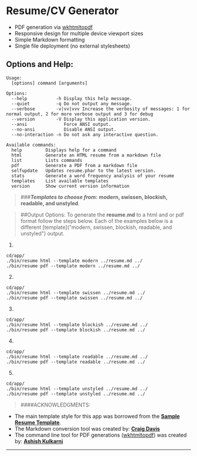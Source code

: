 # Resume/CV Generator

- PDF generation via [wkhtmltopdf](https://github.com/pdfkit/pdfkit/wiki/Installing-WKHTMLTOPDF)
- Responsive design for multiple device viewport sizes
- Simple Markdown formatting
- Single file deployment (no external stylesheets)


## **Options and Help:**
```
Usage:
  [options] command [arguments]

Options:
  --help           -h Display this help message.
  --quiet          -q Do not output any message.
  --verbose        -v|vv|vvv Increase the verbosity of messages: 1 for normal output, 2 for more verbose output and 3 for debug
  --version        -V Display this application version.
  --ansi              Force ANSI output.
  --no-ansi           Disable ANSI output.
  --no-interaction -n Do not ask any interactive question.

Available commands:
  help         Displays help for a command
  html         Generate an HTML resume from a markdown file
  list         Lists commands
  pdf          Generate a PDF from a markdown file
  selfupdate   Updates resume.phar to the latest version.
  stats        Generate a word frequency analysis of your resume
  templates    List available templates
  version      Show current version information
```
> ###_**Templates to choose from:**_
**modern, swissen, blockish, readable, and unstyled**.

> ##Output Options:
To generate the **resume.md** to a html and or pdf format follow the steps below. Each of the examples below is a different [template]("modern, swissen, blockish, readable, and unstyled") output. 

1. 
```
cd/app/
./bin/resume html --template modern ../resume.md ../
./bin/resume pdf --template modern ../resume.md ../
```
2.
```
cd/app/
./bin/resume html --template swissen ../resume.md ../
./bin/resume pdf --template swissen ../resume.md ../
```
3.
```
cd/app/
./bin/resume html --template blockish ../resume.md ../
./bin/resume pdf --template blockish ../resume.md ../
```
4.
```
cd/app/
./bin/resume html --template readable ../resume.md ../
./bin/resume pdf --template readable ../resume.md ../
```
5.
```
cd/app/
./bin/resume html --template unstyled ../resume.md ../
./bin/resume pdf --template unstyled ../resume.md ../
```

> ####ACKNOWLEDGMENTS:
* The main template style for this app was borrowed from the **[Sample Resume Template](http://sampleresumetemplate.net/ "A great starting point")**.
* The Markdown conversion tool was created by: **[Craig Davis](https://github.com/there4 "Author of the Markdown Generator")**
* The command line tool for PDF generations ([wkhtmltopdf](https://github.com/pdfkit/pdfkit/wiki/Installing-WKHTMLTOPDF ".md to .pdf")) was created by: **[Ashish Kulkarni](https://github.com/ashkulz "Author of the WKHTMLTOPDF commandline tool.")**
___
